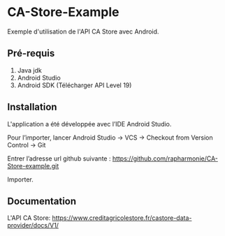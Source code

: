 # CA-Store-Example

Exemple d'utilisation de l'API CA Store avec Android.

## Pré-requis

1. Java jdk
2. Android Studio
3. Android SDK (Télécharger API Level 19)

## Installation

L'application a été développée avec l’IDE Android Studio.

Pour l’importer, lancer Android Studio -> VCS -> Checkout from Version Control -> Git

Entrer l’adresse url github suivante : https://github.com/rapharmonie/CA-Store-example.git

Importer. 

## Documentation

L'API CA Store: https://www.creditagricolestore.fr/castore-data-provider/docs/V1/








